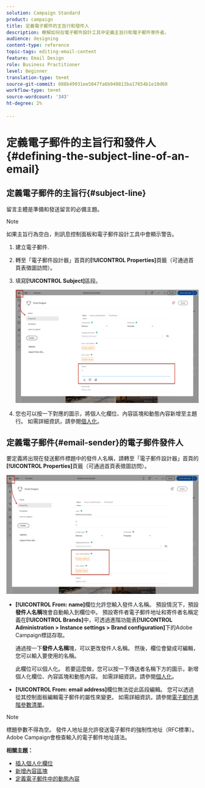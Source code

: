 ```yaml
---
solution: Campaign Standard
product: campaign
title: 定義電子郵件的主旨行和發件人
description: 瞭解如何在電子郵件設計工具中定義主旨行和電子郵件寄件者。
audience: designing
content-type: reference
topic-tags: editing-email-content
feature: Email Design
role: Business Practitioner
level: Beginner
translation-type: tm+mt
source-git-commit: 088b49931ee5047fa6b949813ba17654b1e10d60
workflow-type: tm+mt
source-wordcount: '343'
ht-degree: 2%

---
```



# 定義電子郵件的主旨行和發件人{#defining-the-subject-line-of-an-email}

## 定義電子郵件的主旨行{#subject-line}

留言主體是準備和發送留言的必備主題。

>[!NOTE]
>
>如果主旨行為空白，則訊息控制面板和電子郵件設計工具中會顯示警告。

1. 建立電子郵件.
1. 轉至「電子郵件設計器」首頁的&#x200B;**[!UICONTROL Properties]**&#x200B;頁籤（可通過首頁表徵圖訪問）。
1. 填寫&#x200B;**[!UICONTROL Subject]**&#x200B;區段。

   ![](assets/email_designer_subject.png)

1. 您也可以按一下對應的圖示，將個人化欄位、內容區塊和動態內容新增至主題行。 如需詳細資訊，請參閱[個人化](../../designing/using/personalization.md)。

## 定義電子郵件{#email-sender}的電子郵件發件人

要定義將出現在發送郵件標題中的發件人名稱，請轉至「電子郵件設計器」首頁的&#x200B;**[!UICONTROL Properties]**&#x200B;頁籤（可通過首頁表徵圖訪問）。

![](assets/delivery_content_edition16.png)

* **[!UICONTROL From: name]**&#x200B;欄位允許您輸入發件人名稱。 預設情況下，預設&#x200B;**發件人名稱**&#x200B;塊會自動輸入到欄位中。 預設寄件者電子郵件地址和寄件者名稱定義在&#x200B;**[!UICONTROL Brands]**&#x200B;中，可透過進階功能表&#x200B;**[!UICONTROL Administration > Instance settings > Brand configuration]**&#x200B;下的Adobe Campaign標誌存取。

   通過按一下&#x200B;**發件人名稱**&#x200B;塊，可以更改發件人名稱。 然後，欄位會變成可編輯，您可以輸入要使用的名稱。

   此欄位可以個人化。 若要這麼做，您可以按一下傳送者名稱下方的圖示，新增個人化欄位、內容區塊和動態內容。 如需詳細資訊，請參閱[個人化](../../designing/using/personalization.md)。

* **[!UICONTROL From: email address]**&#x200B;欄位無法從此區段編輯。 您可以透過從其控制面板編輯電子郵件的屬性來變更。 如需詳細資訊，請參閱[電子郵件進階參數清單](../../administration/using/configuring-email-channel.md#advanced-parameters)。

>[!NOTE]
>
>標題參數不得為空。 發件人地址是允許發送電子郵件的強制性地址（RFC標準）。 Adobe Campaign會檢查輸入的電子郵件地址語法。

**相關主題：**

* [插入個人化欄位](../../designing/using/personalization.md#inserting-a-personalization-field)
* [新增內容區塊](../../designing/using/personalization.md#adding-a-content-block)
* [定義電子郵件中的動態內容](../../designing/using/personalization.md#defining-dynamic-content-in-an-email)

